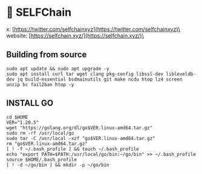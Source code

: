 
# 🧊 SELFChain

x: [https://twitter.com/selfchainxyz](https://twitter.com/selfchainxyz)\
website: [https://selfchain.xyz/](https://selfchain.xyz/)\


## **Building from source**

```
sudo apt update && sudo apt upgrade -y
sudo apt install curl tar wget clang pkg-config libssl-dev libleveldb-dev jq build-essential bsdmainutils git make ncdu htop lz4 screen unzip bc fail2ban htop -y
```
## **INSTALL GO**

```
cd $HOME
VER="1.20.5"
wget "https://golang.org/dl/go$VER.linux-amd64.tar.gz"
sudo rm -rf /usr/local/go
sudo tar -C /usr/local -xzf "go$VER.linux-amd64.tar.gz"
rm "go$VER.linux-amd64.tar.gz"
[ ! -f ~/.bash_profile ] && touch ~/.bash_profile
echo "export PATH=$PATH:/usr/local/go/bin:~/go/bin" >> ~/.bash_profile
source $HOME/.bash_profile
[ ! -d ~/go/bin ] && mkdir -p ~/go/bin
```

